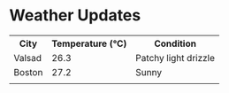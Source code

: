 # Weather Updates

<!-- WEATHER-UPDATE-START -->
<table><tr><th>City</th><th>Temperature (°C)</th><th>Condition</th></tr><tr><td>Valsad</td><td>26.3</td><td>Patchy light drizzle</td></tr><tr><td>Boston</td><td>27.2</td><td>Sunny</td></tr><tr><td></td><td></td><td></td></tr></table>
<!-- WEATHER-UPDATE-END -->

